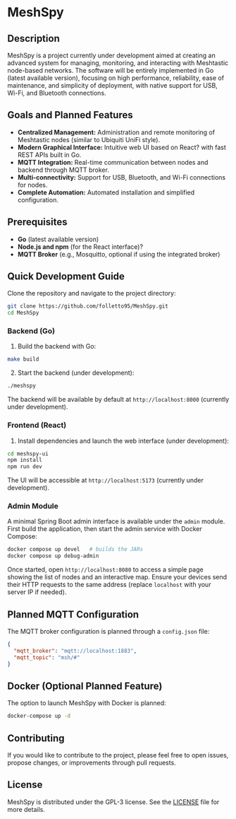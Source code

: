 # MeshSpy

## Description

MeshSpy is a project currently under development aimed at creating an advanced system for managing, monitoring, and interacting with Meshtastic node-based networks. The software will be entirely implemented in Go (latest available version), focusing on high performance, reliability, ease of maintenance, and simplicity of deployment, with native support for USB, Wi-Fi, and Bluetooth connections.

## Goals and Planned Features

* **Centralized Management:** Administration and remote monitoring of Meshtastic nodes (similar to Ubiquiti UniFi style).
* **Modern Graphical Interface:** Intuitive web UI based on React? with fast REST APIs built in Go.
* **MQTT Integration:** Real-time communication between nodes and backend through MQTT broker.
* **Multi-connectivity:** Support for USB, Bluetooth, and Wi-Fi connections for nodes.
* **Complete Automation:** Automated installation and simplified configuration.

## Prerequisites

* **Go** (latest available version)
* **Node.js and npm** (for the React interface)?
* **MQTT Broker** (e.g., Mosquitto, optional if using the integrated broker)

## Quick Development Guide

Clone the repository and navigate to the project directory:

```bash
git clone https://github.com/folletto95/MeshSpy.git
cd MeshSpy
```

### Backend (Go)

1. Build the backend with Go:

```bash
make build
```

2. Start the backend (under development):

```bash
./meshspy
```

The backend will be available by default at `http://localhost:8000` (currently under development).

### Frontend (React)

1. Install dependencies and launch the web interface (under development):

```bash
cd meshspy-ui
npm install
npm run dev
```

The UI will be accessible at `http://localhost:5173` (currently under development).

### Admin Module

A minimal Spring Boot admin interface is available under the `admin` module.
First build the application, then start the admin service with Docker Compose:

```bash
docker compose up devel   # builds the JARs
docker compose up debug-admin
```

Once started, open `http://localhost:8080` to access a simple page showing the list of nodes and an interactive map.
Ensure your devices send their HTTP requests to the same address (replace `localhost` with your server IP if needed).

## Planned MQTT Configuration

The MQTT broker configuration is planned through a `config.json` file:

```json
{
  "mqtt_broker": "mqtt://localhost:1883",
  "mqtt_topic": "msh/#"
}
```

## Docker (Optional Planned Feature)

The option to launch MeshSpy with Docker is planned:

```bash
docker-compose up -d
```

## Contributing

If you would like to contribute to the project, please feel free to open issues, propose changes, or improvements through pull requests.

## License

MeshSpy is distributed under the GPL-3 license. See the [LICENSE](LICENSE) file for more details.
